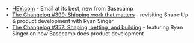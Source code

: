 - [HEY.com](https://hey.com) - Email at its best, new from Basecamp
- [The Changelog #399: Shipping work that matters](https://changelog.com/podcast/399) - revisiting Shape Up & product development with Ryan Singer
- [The Changelog #357: Shaping, betting, and building](https://changelog.com/podcast/357) - featuring Ryan Singer on how Basecamp does product development